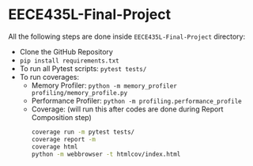 # EECE435L-Final-Project

All the following steps are done inside `EECE435L-Final-Project` directory:
* Clone the GitHub Repository
* `pip install requirements.txt`
* To run all Pytest scripts: `pytest tests/`
* To run coverages:
    - Memory Profiler: `python -m memory_profiler profiling/memory_profile.py`
    - Performance Profiler: `python -m profiling.performance_profile`
    - Coverage: (will run this after codes are done during Report Composition step)
        ```bash
        coverage run -m pytest tests/
        coverage report -m
        coverage html
        python -m webbrowser -t htmlcov/index.html
        ```